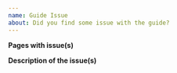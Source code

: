 ```yaml
---
name: Guide Issue
about: Did you find some issue with the guide?
---
```


**Pages with issue(s)**

<!--Links to the page(s) with the issue(s).-->

**Description of the issue(s)**

<!--Describe the issue(s) with the page(s) above.-->
